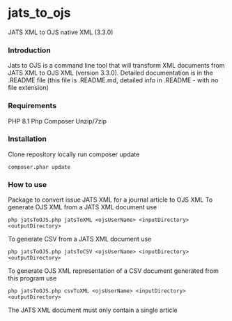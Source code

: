 # jats_to_ojs
JATS XML to OJS native XML (3.3.0)

### Introduction
Jats to OJS is a command line tool that will transform XML documents from JATS XML to OJS XML (version 3.3.0).
Detailed documentation is in the .README file (this file is .README.md, detailed info in .README - with no file extension)

### Requirements
PHP 8.1
Php Composer
Unzip/7zip

### Installation
Clone repository locally
run composer update

    composer.phar update

### How to use
Package to convert issue JATS XML for a journal article to OJS XML
To generate OJS XML from a JATS XML document use 

    php jatsToOJS.php jatsToXML <ojsUserName> <inputDirectory> <outputDirectory>
    
To generate CSV from a JATS XML document use 

    php jatsToOJS.php jatsToCSV <ojsUserName> <inputDirectory> <outputDirectory>
    
To generate OJS XML representation of a CSV document generated from this program use 

    php jatsToOJS.php csvToXML <ojsUserName> <inputDirectory> <outputDirectory>
    
The JATS XML document must only contain a single article
